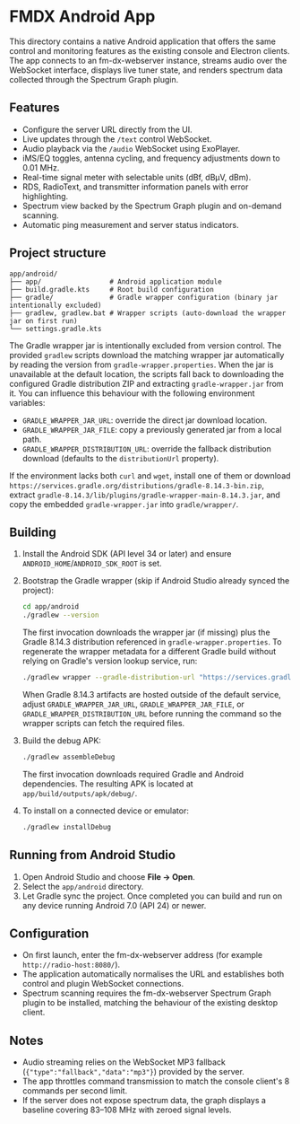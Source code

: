 # FMDX Android App

This directory contains a native Android application that offers the same control and monitoring features as the existing console and Electron clients. The app connects to an fm-dx-webserver instance, streams audio over the WebSocket interface, displays live tuner state, and renders spectrum data collected through the Spectrum Graph plugin.

## Features

- Configure the server URL directly from the UI.
- Live updates through the `/text` control WebSocket.
- Audio playback via the `/audio` WebSocket using ExoPlayer.
- iMS/EQ toggles, antenna cycling, and frequency adjustments down to 0.01 MHz.
- Real-time signal meter with selectable units (dBf, dBµV, dBm).
- RDS, RadioText, and transmitter information panels with error highlighting.
- Spectrum view backed by the Spectrum Graph plugin and on-demand scanning.
- Automatic ping measurement and server status indicators.

## Project structure

```
app/android/
├── app/                 # Android application module
├── build.gradle.kts     # Root build configuration
├── gradle/              # Gradle wrapper configuration (binary jar intentionally excluded)
├── gradlew, gradlew.bat # Wrapper scripts (auto-download the wrapper jar on first run)
└── settings.gradle.kts
```

The Gradle wrapper jar is intentionally excluded from version control. The provided `gradlew` scripts download the matching wrapper jar automatically by reading the version from `gradle-wrapper.properties`. When the jar is unavailable at the default location, the scripts fall back to downloading the configured Gradle distribution ZIP and extracting `gradle-wrapper.jar` from it. You can influence this behaviour with the following environment variables:

- `GRADLE_WRAPPER_JAR_URL`: override the direct jar download location.
- `GRADLE_WRAPPER_JAR_FILE`: copy a previously generated jar from a local path.
- `GRADLE_WRAPPER_DISTRIBUTION_URL`: override the fallback distribution download (defaults to the `distributionUrl` property).

If the environment lacks both `curl` and `wget`, install one of them or download `https://services.gradle.org/distributions/gradle-8.14.3-bin.zip`, extract `gradle-8.14.3/lib/plugins/gradle-wrapper-main-8.14.3.jar`, and copy the embedded `gradle-wrapper.jar` into `gradle/wrapper/`.

## Building

1. Install the Android SDK (API level 34 or later) and ensure `ANDROID_HOME`/`ANDROID_SDK_ROOT` is set.
2. Bootstrap the Gradle wrapper (skip if Android Studio already synced the project):

   ```bash
   cd app/android
   ./gradlew --version
   ```

   The first invocation downloads the wrapper jar (if missing) plus the Gradle 8.14.3 distribution referenced in `gradle-wrapper.properties`. To regenerate the wrapper metadata for a different Gradle build without relying on Gradle's version lookup service, run:

   ```bash
   ./gradlew wrapper --gradle-distribution-url "https://services.gradle.org/distributions/gradle-8.14.3-bin.zip"
   ```

   When Gradle 8.14.3 artifacts are hosted outside of the default service, adjust `GRADLE_WRAPPER_JAR_URL`, `GRADLE_WRAPPER_JAR_FILE`, or `GRADLE_WRAPPER_DISTRIBUTION_URL` before running the command so the wrapper scripts can fetch the required files.

3. Build the debug APK:

   ```bash
   ./gradlew assembleDebug
   ```

   The first invocation downloads required Gradle and Android dependencies. The resulting APK is located at `app/build/outputs/apk/debug/`.

4. To install on a connected device or emulator:

   ```bash
   ./gradlew installDebug
   ```

## Running from Android Studio

1. Open Android Studio and choose **File → Open**.
2. Select the `app/android` directory.
3. Let Gradle sync the project. Once completed you can build and run on any device running Android 7.0 (API 24) or newer.

## Configuration

- On first launch, enter the fm-dx-webserver address (for example `http://radio-host:8080/`).
- The application automatically normalises the URL and establishes both control and plugin WebSocket connections.
- Spectrum scanning requires the fm-dx-webserver Spectrum Graph plugin to be installed, matching the behaviour of the existing desktop client.

## Notes

- Audio streaming relies on the WebSocket MP3 fallback (`{"type":"fallback","data":"mp3"}`) provided by the server.
- The app throttles command transmission to match the console client's 8 commands per second limit.
- If the server does not expose spectrum data, the graph displays a baseline covering 83–108 MHz with zeroed signal levels.

